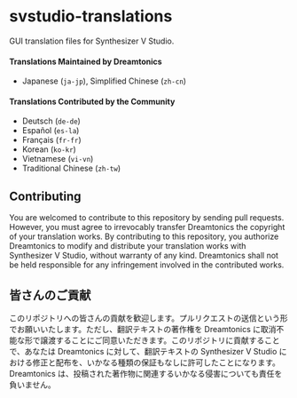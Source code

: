 svstudio-translations
===
GUI translation files for Synthesizer V Studio.

#### Translations Maintained by Dreamtonics

* Japanese (`ja-jp`), Simplified Chinese (`zh-cn`)

#### Translations Contributed by the Community

* Deutsch (`de-de`)
* Español (`es-la`)
* Français (`fr-fr`)
* Korean (`ko-kr`)
* Vietnamese (`vi-vn`)
* Traditional Chinese (`zh-tw`)

## Contributing

You are welcomed to contribute to this repository by sending pull requests. However, you must agree to irrevocably transfer Dreamtonics the copyright of your translation works. By contributing to this repository, you authorize Dreamtonics to modify and distribute your translation works with Synthesizer V Studio, without warranty of any kind. Dreamtonics shall not be held responsible for any infringement involved in the contributed works.

## 皆さんのご貢献

このリポジトリへの皆さんの貢献を歓迎します。プルリクエストの送信という形でお願いいたします。ただし、翻訳テキストの著作権を Dreamtonics に取消不能な形で譲渡することにご同意いただきます。このリポジトリに貢献することで、あなたは Dreamtonics に対して、翻訳テキストの Synthesizer V Studio における修正と配布を、いかなる種類の保証もなしに許可したことになります。Dreamtonics は、投稿された著作物に関連するいかなる侵害についても責任を負いません。
